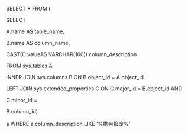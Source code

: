 SELECT \* FROM (

SELECT

A.name AS table_name,

B.name AS column_name,

CAST(C.valueAS VARCHAR(100)) column_description

FROM sys.tables A

INNER JOIN sys.columns B ON B.object_id = A.object_id

LEFT JOIN sys.extended_properties C ON C.major_id = B.object_id AND

C.minor_id =

B.column_id)

a WHERE a.column_description LIKE \'%携带报废%\'


